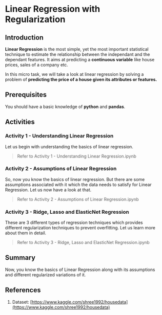 # Linear Regression with Regularization

## Introduction

**Linear Regression** is the most simple, yet the most important statistical technique to estimate the relationship between the independant and the dependant features. It aims at predicting a **continuous variable** like house prices, sales of a company etc.<br>

In this micro task, we will take a look at linear regression by solving a problem of **predicting the price of a house given its attributes or features.**

## Prerequisites

You should have a basic knowledge of **python** and **pandas**.

## Activities

### Activity 1 - Understanding Linear Regression

Let us begin with understanding the basics of linear regression.
> Refer to Activity 1 - Understanding Linear Regression.ipynb

### Activity 2 - Assumptions of Linear Regression

So, now you know the basics of linear regression. But there are some assumptions associated with it which the data needs to satisfy for Linear Regression. Let us now have a look at that.
> Refer to Activity 2 - Assumptions of Linear Regression.ipynb

### Activity 3 - Ridge, Lasso and ElasticNet Regression

These are 3 different types of regression techniques which provides different regularization techniques to prevent overfitting. Let us learn more about them in detail.
> Refer to Activity 3 - Ridge, Lasso and ElasticNet Regression.ipynb

## Summary

Now, you know the basics of Linear Regression along with its assumptions and different regularized variations of it.

## References

1. Dataset: [https://www.kaggle.com/shree1992/housedata](https://www.kaggle.com/shree1992/housedata)
